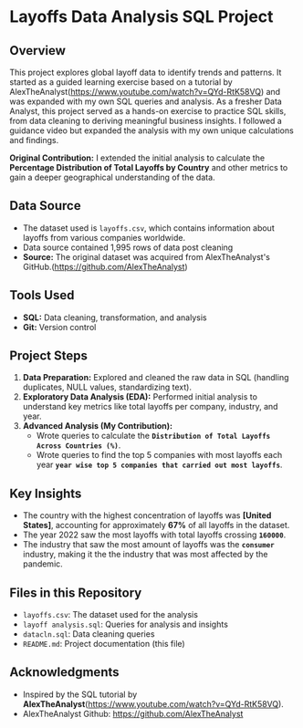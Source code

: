 # Layoffs Data Analysis SQL Project

## Overview
This project explores global layoff data to identify trends and patterns. It started as a guided learning exercise based on a tutorial by AlexTheAnalyst(https://www.youtube.com/watch?v=QYd-RtK58VQ) and was expanded with my own SQL queries and analysis. 
As a fresher Data Analyst, this project served as a hands-on exercise to practice SQL skills, from data cleaning to deriving meaningful business insights. I followed a guidance video but expanded the analysis with my own unique calculations and findings.

**Original Contribution:** I extended the initial analysis to calculate the **Percentage Distribution of Total Layoffs by Country** and other metrics to gain a deeper geographical understanding of the data.

## Data Source
*   The dataset used is `layoffs.csv`, which contains information about layoffs from various companies worldwide.
*   Data source contained 1,995 rows of data post cleaning
  *   **Source:** The original dataset was acquired from AlexTheAnalyst's GitHub.(https://github.com/AlexTheAnalyst)

## Tools Used
*   **SQL:** Data cleaning, transformation, and analysis
*   **Git:** Version control

## Project Steps
1.  **Data Preparation:** Explored and cleaned the raw data in SQL (handling duplicates, NULL values, standardizing text).
2.  **Exploratory Data Analysis (EDA):** Performed initial analysis to understand key metrics like total layoffs per company, industry, and year.
3.  **Advanced Analysis (My Contribution):**
    *   Wrote queries to calculate the **`Distribution of Total Layoffs Across Countries (%)`**.
    *   Wrote queries to find the top 5 companies with most layoffs each  year **`year wise top 5 companies that carried out most layoffs`**.
      
## Key Insights
*   The country with the highest concentration of layoffs was **[United States]**, accounting for approximately **67%** of all layoffs in the dataset.
*   The year 2022 saw the most layoffs with total layoffs crossing **`160000`**.
*   The industry that saw the most amount of layoffs was the **`consumer`** industry, making it the the industry that was most affected by the pandemic.

## Files in this Repository
*   `layoffs.csv`: The dataset used for the analysis
*   `layoff analysis.sql`: Queries for analysis and insights
*   `datacln.sql`: Data cleaning queries
*   `README.md`: Project documentation (this file)

## Acknowledgments
*   Inspired by the SQL tutorial by **AlexTheAnalyst**(https://www.youtube.com/watch?v=QYd-RtK58VQ).
*   AlexTheAnalyst Github: https://github.com/AlexTheAnalyst
